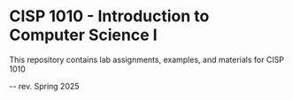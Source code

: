 # CISP 1010 - Introduction to Computer Science I
This repository contains lab assignments, examples, and materials for CISP 1010


--
rev. Spring 2025
